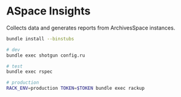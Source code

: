 # ASpace Insights

Collects data and generates reports from ArchivesSpace instances.

```bash
bundle install --binstubs

# dev
bundle exec shotgun config.ru

# test
bundle exec rspec

# production
RACK_ENV=production TOKEN=$TOKEN bundle exec rackup
```
